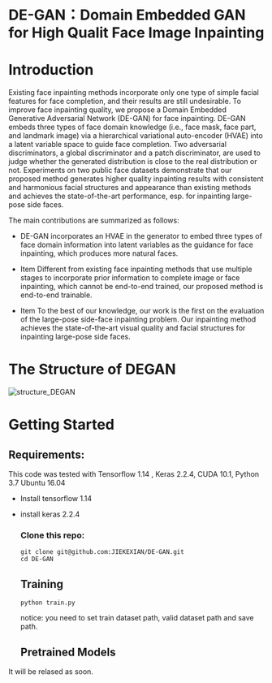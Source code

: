 # DE-GAN：Domain Embedded GAN for High Qualit Face Image Inpainting

# Introduction

Existing face inpainting methods incorporate only one type of simple facial features for face completion, and their results are still undesirable. To improve face inpainting quality, we propose a Domain Embedded Generative Adversarial Network (DE-GAN) for face inpainting.
DE-GAN embeds three types of face domain knowledge (i.e., face mask, face part, and landmark image) via a hierarchical variational auto-encoder (HVAE) into a latent variable space to guide face completion. Two adversarial discriminators, a global discriminator and a patch discriminator, are used to judge whether the generated distribution is close to the real distribution or not.
Experiments on two public face datasets demonstrate that our proposed method generates higher quality inpainting results with consistent and harmonious facial structures and appearance than existing methods and achieves the state-of-the-art performance, esp. for inpainting large-pose side faces.

The main contributions are summarized as follows:

* DE-GAN incorporates an HVAE in the generator to embed three types of face domain information into latent variables as the guidance for face inpainting, which produces more natural faces.

* Item Different from existing face inpainting methods that use multiple stages to incorporate prior information to complete image or face inpainting, which cannot be end-to-end trained, our proposed method is end-to-end trainable.

* Item To the best of our knowledge, our work is the first on the evaluation of the large-pose side-face inpainting problem. Our inpainting method achieves the state-of-the-art visual quality and facial structures for inpainting large-pose side faces.

# The Structure of DEGAN

![structure_DEGAN](G:\github\GitHub\DE-GAN\fig\structure_DEGAN.png)

# Getting Started

## Requirements:

This code was tested with Tensorflow 1.14 , Keras 2.2.4, CUDA 10.1, Python 3.7 Ubuntu 16.04

* Install tensorflow 1.14

* install keras 2.2.4

  ### Clone this repo:

  ```
  git clone git@github.com:JIEKEXIAN/DE-GAN.git
  cd DE-GAN
  ```

  ## Training
  
  ```
  python train.py
  ```
  
  notice: you need to set train dataset path, valid dataset path and save path.
  
  ## Pretrained Models

It will be relased as soon.

